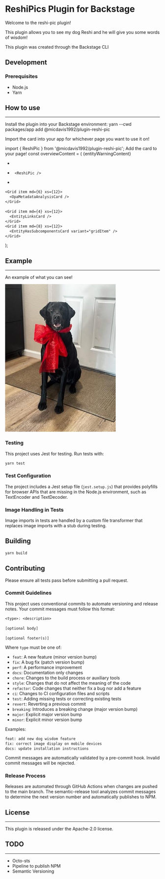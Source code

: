 # ReshiPics Plugin for Backstage

Welcome to the reshi-pic plugin!

This plugin allows you to see my dog Reshi and he will give you some words of wisdom!

This plugin was created through the Backstage CLI

## Development

### Prerequisites

- Node.js
- Yarn

## How to use
---
Install the plugin into your Backstage environment: yarn --cwd packages/app add @micdavis1992/plugin-reshi-pic

Import the card into your app for whichever page you want to use it on!

import { ReshiPic } from '@micdavis1992/plugin-reshi-pic';
Add the card to your page!
const overviewContent = (
  <Grid container spacing={3} alignItems="stretch">
    {entityWarningContent}
    <Grid item md={6}>
      <EntityAboutCard variant="gridItem" />
    </Grid>
    <Grid item md={6} xs={12}>
      <EntityCatalogGraphCard variant="gridItem" height={400} />
    </Grid>
+    <Grid item md={4} xs={12}>
+      <ReshiPic />
+    </Grid>

    <Grid item md={6} xs={12}>
      <OpaMetadataAnalysisCard />
    </Grid>

    <Grid item md={4} xs={12}>
      <EntityLinksCard />
    </Grid>
    <Grid item md={8} xs={12}>
      <EntityHasSubcomponentsCard variant="gridItem" />
    </Grid>
  </Grid>
);

## Example
---
An example of what you can see!

![Reshi](./src/pics/reshi-pic1.jpg)

### Testing

This project uses Jest for testing. Run tests with:

```bash
yarn test
```

### Test Configuration

The project includes a Jest setup file (`jest.setup.js`) that provides polyfills for browser APIs that are missing in the Node.js environment, such as TextEncoder and TextDecoder.

### Image Handling in Tests

Image imports in tests are handled by a custom file transformer that replaces image imports with a stub during testing.

## Building

```bash
yarn build
```

## Contributing

Please ensure all tests pass before submitting a pull request.

### Commit Guidelines

This project uses conventional commits to automate versioning and release notes. Your commit messages must follow this format:

```
<type>: <description>

[optional body]

[optional footer(s)]
```

Where `type` must be one of:

- `feat`: A new feature (minor version bump)
- `fix`: A bug fix (patch version bump)
- `perf`: A performance improvement
- `docs`: Documentation only changes
- `chore`: Changes to the build process or auxiliary tools
- `style`: Changes that do not affect the meaning of the code
- `refactor`: Code changes that neither fix a bug nor add a feature
- `ci`: Changes to CI configuration files and scripts
- `test`: Adding missing tests or correcting existing tests
- `revert`: Reverting a previous commit
- `breaking`: Introduces a breaking change (major version bump)
- `major`: Explicit major version bump
- `minor`: Explicit minor version bump

Examples:

```
feat: add new dog wisdom feature
fix: correct image display on mobile devices
docs: update installation instructions
```

Commit messages are automatically validated by a pre-commit hook. Invalid commit messages will be rejected.

### Release Process

Releases are automated through GitHub Actions when changes are pushed to the main branch. The semantic-release tool analyzes commit messages to determine the next version number and automatically publishes to NPM.

## License
---
This plugin is released under the Apache-2.0 license.

## TODO
---
- Octo-sts
- Pipeline to publish NPM
- Semantic Versioning
